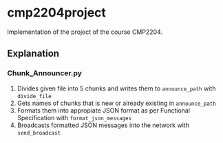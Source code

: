 # cmp2204project

Implementation of the project of the course CMP2204.

## Explanation

### Chunk_Announcer.py

1) Divides given file into 5 chunks and writes them to `announce_path` with `divide_file`
2) Gets names of chunks that is new or already existing in `announce_path`
3) Formats them into appropiate JSON format as per Functional Specification with `format_json_messages`
4) Broadcasts formatted JSON messages into the network with `send_broadcast`
